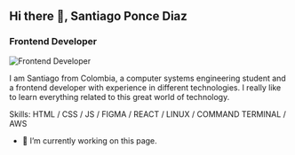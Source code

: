 ## Hi there 👋, Santiago Ponce Diaz
### Frontend Developer 
![Frontend Developer ](https://i.pinimg.com/originals/80/18/cb/8018cb671e28e3254703ef31cef5878c.png)

I am Santiago from Colombia, a computer systems engineering student and a frontend developer with experience in different technologies.
I really like to learn everything related to this great world of technology.

Skills:  HTML / CSS /  JS / FIGMA / REACT / LINUX / COMMAND TERMINAL / AWS

- 🔭 I’m currently working on this page. 
